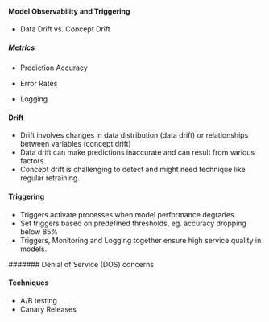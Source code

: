 #### Model Observability and Triggering  

- Data Drift vs. Concept Drift 


##### Metrics 
- Prediction Accuracy 
- Error Rates 

- Logging 

#### Drift 

- Drift involves changes in data distribution (data drift) or relationships between variables (concept drift) 
- Data drift can make predictions inaccurate and can result from various factors. 
- Concept drift is challenging to detect and might need technique like regular retraining. 


#### Triggering 

- Triggers activate processes when model performance degrades. 
- Set triggers based on predefined thresholds, eg. accuracy dropping below 85% 
- Triggers, Monitoring and Logging together ensure high service quality in models. 


####### Denial of Service (DOS) concerns 

#### Techniques 

- A/B testing 
- Canary Releases 
